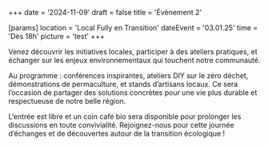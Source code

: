 +++
date = '2024-11-09'
draft = false
title = 'Évènement 2'

[params]
location = 'Local Fully en Transition'
dateEvent = '03.01.25'
time = 'Dès 18h'
picture = 'test'
+++

Venez découvrir les initiatives locales, participer à des ateliers pratiques, et échanger sur les enjeux environnementaux qui touchent notre communauté.

<!--more-->

Au programme : conférences inspirantes, ateliers DIY sur le zéro déchet, démonstrations de permaculture, et stands d’artisans locaux. Ce sera l’occasion de partager des solutions concrètes pour une vie plus durable et respectueuse de notre belle région.

L’entrée est libre et un coin café bio sera disponible pour prolonger les discussions en toute convivialité. Rejoignez-nous pour cette journée d’échanges et de découvertes autour de la transition écologique !
